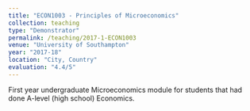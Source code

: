 ```yaml
---
title: "ECON1003 - Principles of Microeconomics"
collection: teaching
type: "Demonstrator"
permalink: /teaching/2017-1-ECON1003
venue: "University of Southampton"
year: "2017-18"
location: "City, Country"
evaluation: "4.4/5"
---
```


First year undergraduate Microeconomics module for students that had done A-level (high school) Economics.
